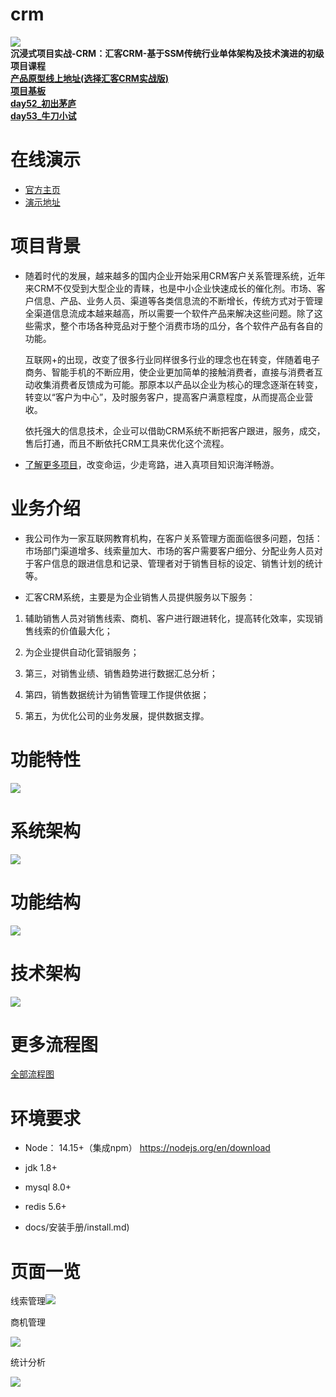 # crm
![](https://pip.itcast.cn/uploads/5e0583b1d715498c9ea637fe5ed94697.png)  
**沉浸式项目实战-CRM：汇客CRM-基于SSM传统行业单体架构及技术演进的初级项目课程**  
[**产品原型线上地址(选择汇客CRM实战版)**](https://app.mockplus.cn/s/hvKXEoWW3g2l)  
[**项目基板**](https://github.com/LMWC/crm/tree/master)  
[**day52_初出茅庐**](https://github.com/LMWC/crm/tree/day52_%E5%88%9D%E5%87%BA%E8%8C%85%E5%BA%90)  
[**day53_牛刀小试**](https://github.com/LMWC/crm/tree/day53_%E7%89%9B%E5%88%80%E5%B0%8F%E8%AF%95)  

**在线演示**
=========================
- [官方主页](https://pip.itcast.cn/java-hk)
- [演示地址](http://huike-crm.itheima.net/#/login)

**项目背景**
=========================

- 随着时代的发展，越来越多的国内企业开始采用CRM客户关系管理系统，近年来CRM不仅受到大型企业的青睐，也是中小企业快速成长的催化剂。市场、客户信息、产品、业务人员、渠道等各类信息流的不断增长，传统方式对于管理全渠道信息流成本越来越高，所以需要一个软件产品来解决这些问题。除了这些需求，整个市场各种竞品对于整个消费市场的瓜分，各个软件产品有各自的功能。

  互联网+的出现，改变了很多行业同样很多行业的理念也在转变，伴随着电子商务、智能手机的不断应用，使企业更加简单的接触消费者，直接与消费者互动收集消费者反馈成为可能。那原本以产品以企业为核心的理念逐渐在转变，转变以“客户为中心”，及时服务客户，提高客户满意程度，从而提高企业营收。

  依托强大的信息技术，企业可以借助CRM系统不断把客户跟进，服务，成交，售后打通，而且不断依托CRM工具来优化这个流程。

- [了解更多项目](https://project-dev.itheima.net/java)，改变命运，少走弯路，进入真项目知识海洋畅游。

# 业务介绍

- 我公司作为一家互联网教育机构，在客户关系管理方面面临很多问题，包括：市场部门渠道增多、线索量加大、市场的客户需要客户细分、分配业务人员对于客户信息的跟进信息和记录、管理者对于销售目标的设定、销售计划的统计等。


- 汇客CRM系统，主要是为企业销售人员提供服务以下服务：


1. 辅助销售人员对销售线索、商机、客户进行跟进转化，提高转化效率，实现销售线索的价值最大化；

2. 为企业提供自动化营销服务；

3. 第三，对销售业绩、销售趋势进行数据汇总分析；

4. 第四，销售数据统计为销售管理工作提供依据；

5. 第五，为优化公司的业务发展，提供数据支撑。


# 功能特性

![](docs/img/功能特色.png)

系统架构
=========================
![](docs/crm-framework.png)

功能结构
=========================
![](docs/img/功能结构图.png)

技术架构
=========================
![](docs/img/技术架构.png)

更多流程图
=========================
[全部流程图](docs/img/流程图)

环境要求
=========================
- Node： 14.15+（集成npm）
  https://nodejs.org/en/download
- jdk 1.8+
- mysql 8.0+
- redis 5.6+

- docs/安装手册/install.md)

页面一览
=========================

线索管理![](docs/img/页面/线索管理.png)

商机管理

![](docs/img/页面/商机管理.png)

统计分析

![](docs/img/页面/统计分析.png)


